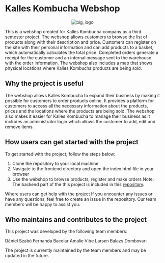 # Kalles Kombucha Webshop

<p align="center">
  <img src="https://user-images.githubusercontent.com/60754393/235455418-7d752ca0-f797-4d93-bf26-6170816688a4.jpg" alt="big_logo">
</p>

This is a webshop created for Kalles Kombucha company as a third semester project. The webshop allows customers to browse the list of products along with their description and price. Customers can register on the site with their personal information and can add products to a basket, which automatically calculates the total price. Completed orders generate a receipt for the customer and an internal message sent to the warehouse with the order information. The webshop also includes a map that shows physical locations where Kalles Kombucha products are being sold.
 
## Why the project is useful
The webshop allows Kalles Kombucha to expand their business by making it possible for customers to order products online. It provides a platform for customers to access all the necessary information about the products, prices and the locations where the products are being sold. The webshop also makes it easier for Kalles Kombucha to manage their business as it includes an administrator login which allows the customer to add, edit and remove items.

## How users can get started with the project
To get started with the project, follow the steps below:

1. Clone the repository to your local machine
2. Navigate to the frontend directory and open the index.html file in your browser
3. Use the webshop to browse products, register and make orders
Note: The backend part of the this project is included in this [repository](https://github.com/Teletearbies/Kombucha-Webshop-Backend).

Where users can get help with the project
If you encounter any issues or have any questions, feel free to create an issue in the repository. Our team members will be happy to assist you.

## Who maintains and contributes to the project
This project was developed by the following team members:

Dániel Szabó
Fernanda Bacelar
Amalie Vibe Larsen
Balazs Dombovari

The project is currently maintained by the team members and may be updated in the future.

